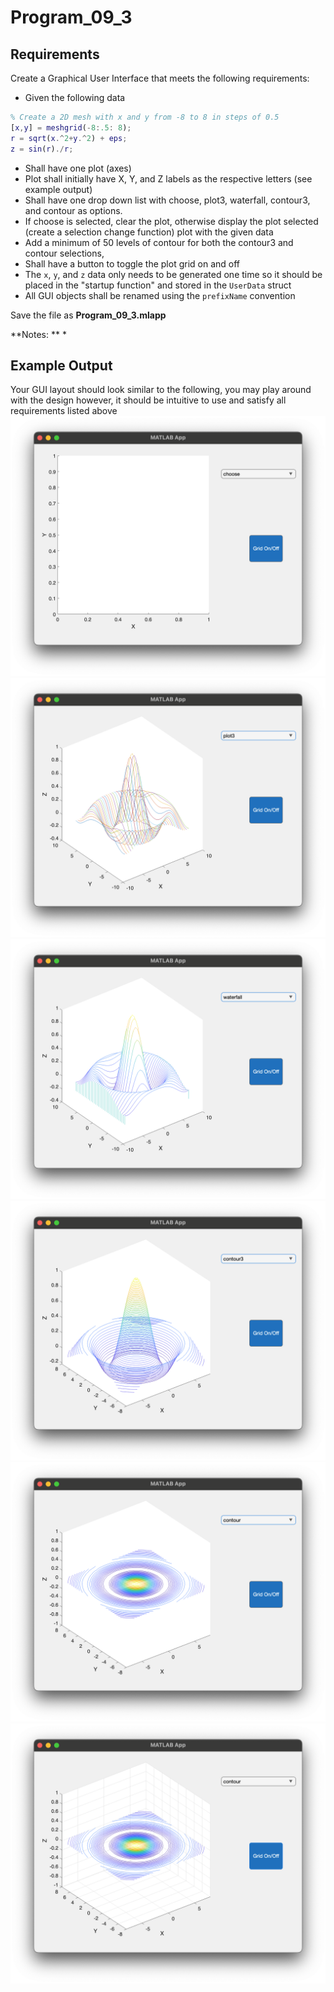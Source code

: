 # Program\_09\_3
## Requirements
Create a Graphical User Interface that meets the following requirements:
* Given the following data
```Matlab
% Create a 2D mesh with x and y from -8 to 8 in steps of 0.5
[x,y] = meshgrid(-8:.5: 8);
r = sqrt(x.^2+y.^2) + eps;
z = sin(r)./r;
```
* Shall have one plot (axes)
* Plot shall initially have X, Y, and Z labels as the respective letters (see example output)
* Shall have one drop down list with choose, plot3, waterfall, contour3, and contour as options.
* If choose is selected, clear the plot, otherwise display the plot selected (create a selection change function) plot with the given data
* Add a minimum of 50 levels of contour for both the contour3 and contour selections,
* Shall have a button to toggle the plot grid on and off
* The `x`, `y`, and `z` data only needs to be generated one time so it should be placed in the "startup function" and stored in the `UserData` struct
* All GUI objects shall be renamed using the `prefixName` convention

Save the file as **Program_09_3.mlapp**

**Notes: **
* 

## Example Output
Your GUI layout should look similar to the following, you may play around with the design however, it should be intuitive to use and satisfy all requirements listed above
![Program_09_3_Example_Output_1.png](images/Program_09_3_Example_Output_1.png "Program_09_3_Example_Output_1.png")
![Program_09_3_Example_Output_2.png](images/Program_09_3_Example_Output_2.png)
![Program_09_3_Example_Output_3.png](images/Program_09_3_Example_Output_3.png)
![Program_09_3_Example_Output_4.png](images/Program_09_3_Example_Output_4.png)
![Program_09_3_Example_Output_5.png](images/Program_09_3_Example_Output_5.png)
![Program_09_3_Example_Output_6.png](images/Program_09_3_Example_Output_6.png)
